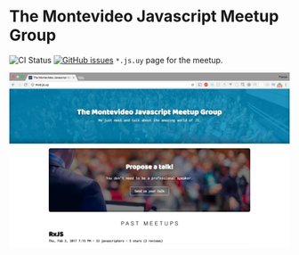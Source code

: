 # The Montevideo Javascript Meetup Group
![CI Status](https://travis-ci.org/francocorreasosa/mvd-dot-js.svg?branch=master)
[![GitHub issues](https://img.shields.io/github/issues/francocorreasosa/mvd-dot-js.svg)](https://github.com/francocorreasosa/mvd-dot-js/issues)
`*.js.uy` page for the meetup.

![Screenshot](https://github.com/francocorreasosa/mvd-dot-js/blob/master/src/assets/img/sc.png?raw=true)

